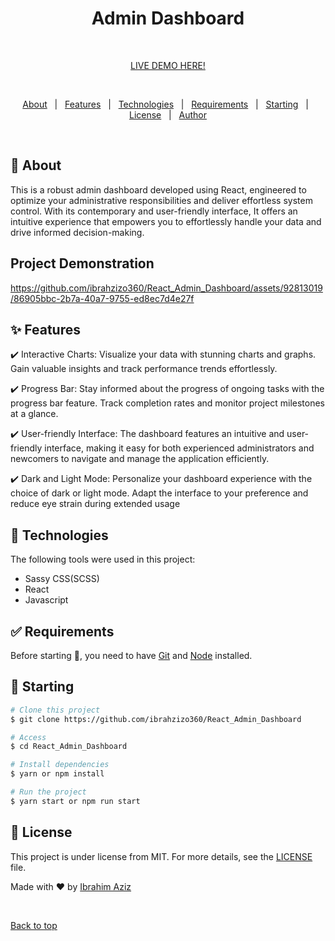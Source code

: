 


<h1 align="center" font-weight="bold">Admin Dashboard</h1>
 <br>

<p align="center"><a  href = "https://admin-dashboard-mdo9.onrender.com" > LIVE DEMO HERE!<a/> </p>
  
 <br>

<p align="center">
  <a href="#dart-about">About</a> &#xa0; | &#xa0; 
  <a href="#sparkles-features">Features</a> &#xa0; | &#xa0;
  <a href="#rocket-technologies">Technologies</a> &#xa0; | &#xa0;
  <a href="#white_check_mark-requirements">Requirements</a> &#xa0; | &#xa0;
  <a href="#checkered_flag-starting">Starting</a> &#xa0; | &#xa0;
  <a href="#memo-license">License</a> &#xa0; | &#xa0;
  <a href="https://github.com/ibrahzizo360" target="_blank">Author</a>
</p>

<br>

## :dart: About ##

This is a robust admin dashboard developed using React, engineered to optimize your administrative responsibilities and deliver effortless system control. With its contemporary and user-friendly interface, It offers an intuitive experience that empowers you to effortlessly handle your data and drive informed decision-making.

## Project Demonstration


https://github.com/ibrahzizo360/React_Admin_Dashboard/assets/92813019/86905bbc-2b7a-40a7-9755-ed8ec7d4e27f



## :sparkles: Features ##

:heavy_check_mark: Interactive Charts: Visualize your data with stunning charts and graphs. Gain valuable insights and track performance trends effortlessly.

:heavy_check_mark: Progress Bar:  Stay informed about the progress of ongoing tasks with the progress bar feature. Track completion rates and monitor project milestones at a glance.

:heavy_check_mark: User-friendly Interface: The dashboard features an intuitive and user-friendly interface, making it easy for both experienced administrators and newcomers to navigate and manage the application efficiently.

:heavy_check_mark: Dark and Light Mode: Personalize your dashboard experience with the choice of dark or light mode. Adapt the interface to your preference and reduce eye strain during extended usage

## :rocket: Technologies ##

The following tools were used in this project:

- Sassy CSS(SCSS)
- React
- Javascript


## :white_check_mark: Requirements ##

Before starting :checkered_flag:, you need to have [Git](https://git-scm.com) and [Node](https://nodejs.org/en/) installed.

## :checkered_flag: Starting ##

```bash
# Clone this project
$ git clone https://github.com/ibrahzizo360/React_Admin_Dashboard

# Access
$ cd React_Admin_Dashboard

# Install dependencies
$ yarn or npm install

# Run the project
$ yarn start or npm run start


```

## :memo: License ##

This project is under license from MIT. For more details, see the [LICENSE](LICENSE.md) file.


Made with :heart: by <a href="https://github.com/ibrahzizo360" target="_blank">Ibrahim Aziz</a>

&#xa0;

<a href="#top">Back to top</a>
